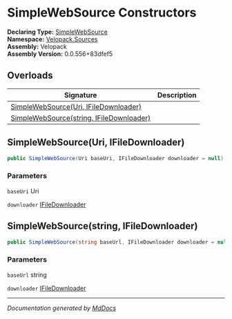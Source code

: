 ﻿<!--  
  <auto-generated>   
    The contents of this file were generated by a tool.  
    Changes to this file may be list if the file is regenerated  
  </auto-generated>   
-->

# SimpleWebSource Constructors

**Declaring Type:** [SimpleWebSource](../index.md)  
**Namespace:** [Velopack.Sources](../../index.md)  
**Assembly:** Velopack  
**Assembly Version:** 0.0.556+83dfef5

## Overloads

| Signature                                                                          | Description |
| ---------------------------------------------------------------------------------- | ----------- |
| [SimpleWebSource(Uri, IFileDownloader)](#simplewebsourceuri-ifiledownloader)       |             |
| [SimpleWebSource(string, IFileDownloader)](#simplewebsourcestring-ifiledownloader) |             |

## SimpleWebSource(Uri, IFileDownloader)

```csharp
public SimpleWebSource(Uri baseUri, IFileDownloader downloader = null);
```

### Parameters

`baseUri`  Uri

`downloader`  [IFileDownloader](../../IFileDownloader/index.md)

## SimpleWebSource(string, IFileDownloader)

```csharp
public SimpleWebSource(string baseUrl, IFileDownloader downloader = null);
```

### Parameters

`baseUrl`  string

`downloader`  [IFileDownloader](../../IFileDownloader/index.md)

___

*Documentation generated by [MdDocs](https://github.com/ap0llo/mddocs)*
